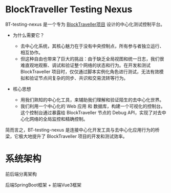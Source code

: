 # BlockTraveller Testing Nexus

BT-testing-nexus 是一个专为 [BlockTraveller项目](https://github.com/xavier72bit/BlockTraveller) 设计的中心化测试控制平台。

* 为什么需要它？

    * 去中心化系统，其核心魅力在于没有中央控制点，所有参与者独立运行、相互协作。
    * 但这种自由也带来了巨大的挑战：由于缺乏全局视图和统一日志，我们很难直观地观察、调试和验证整个网络的状态和行为。在开发和测试 BlockTraveller 项目时，仅仅通过脚本实例化角色进行测试，无法有效模拟和验证节点间复杂的同步、共识和交易流转等行为。

* 核心思想
    * 用我们熟知的中心化工具，来辅助我们理解和验证陌生的去中心化世界。
    * 我们利用一个中心化的 Web 应用 和 数据库，构建一个可视化的控制台。这个控制台通过暴露给 BlockTraveller 节点的 Debug API，实现了对去中心化网络的全局监控和精确控制。

简而言之，BT-testing-nexus 是连接中心化开发工具与去中心化应用行为的桥梁，它极大地提升了 BlockTraveller 项目的开发和测试效率。

# 系统架构

前后端分离架构

后端SpringBoot框架 + 前端Vue3框架

